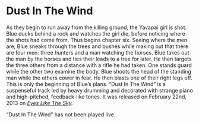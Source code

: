 # Dust In The Wind

As they begin to run away from the killing ground, the Yavapai girl is shot. Blue ducks behind a rock and watches the girl die, before noticing where the shots had come from. Thus begins chapter six. Seeing where the men are, Blue sneaks through the trees and bushes while making out that there are four men: three hunters and a man watching the horses. Blue takes out the man by the horses and ties their leads to a tree for later. He then targets the three others from a distance with a rifle he had taken. One stands guard while the other two examine the body. Blue shoots the head of the standing man while the others cower in fear. He then blasts one of their right legs off. This is only the beginning of Blue’s plans. “Dust In The Wind” is a suspenseful track led by heavy drumming and decorated with strange piano and high-pitched, feedback-like tones. It was released on February 22nd, 2013 on *[Eyes Like The Sky](https://kglw.net/discography/eyes-like-the-sky).* 

“Dust In The Wind” has not been played live.

